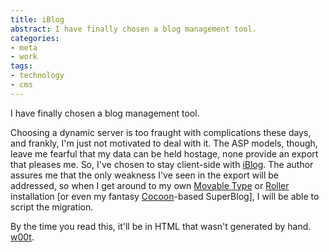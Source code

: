 ```yaml
---
title: iBlog
abstract: I have finally chosen a blog management tool.
categories:
- meta
- work
tags:
- technology
- cms
---
```


I have finally chosen a blog management tool.

Choosing a dynamic server is too fraught with complications these days, and frankly, I'm just not motivated to deal with it.  The ASP models, though, leave me fearful that my data can be held hostage, none provide an export that pleases me.  So, I've chosen to stay client-side with [iBlog][1].  The author assures me that the only weakness I've seen in the export will be addressed, so when I get around to my own [Movable
Type][2] or [Roller][3] installation [or even my fantasy [Cocoon][4]-based SuperBlog], I will be able to script the migration.

   [1]: http://www.lifli.com/Products/iBlog/main.htm
   [2]: http://movabletype.org/
   [3]: http://www.rollerweblogger.org/
   [4]: http://cocoon.apache.org

By the time you read this, it'll be in HTML that wasn't generated by hand.  [w00t][5].

   [5]: http://catb.org/esr/jargon/html/entry/w00t.html
